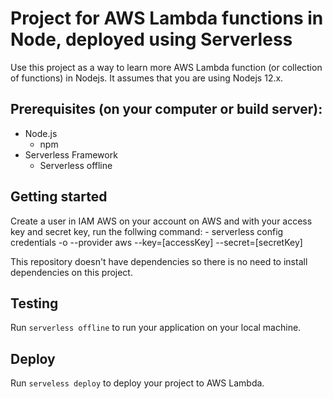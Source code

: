 Project for AWS Lambda functions in Node, deployed using Serverless
==============================================================================

Use this project as a way to learn more AWS Lambda
function (or collection of functions) in Nodejs. It assumes that you are using
Nodejs 12.x.

## Prerequisites (on your computer or build server):

 * Node.js
   * npm
 * Serverless Framework
   * Serverless offline

## Getting started

Create a user in IAM AWS on your account on AWS and with your access key and secret key, run the follwing command:
    - serverless config credentials -o --provider aws --key=[accessKey] --secret=[secretKey]

This repository doesn't have dependencies so there is no need to install dependencies on this project.

## Testing

Run `serverless offline` to run your application on your local machine.

## Deploy

Run `serveless deploy` to deploy your project to AWS Lambda.